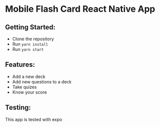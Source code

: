 # Mobile Flash Card React Native App

## Getting Started:
- Clone the repository
- Run `yarn install`
- Run `yarn start`

## Features:

* Add a new deck
* Add new questions to a deck
* Take quizes
* Know your score

## Testing:

This app is tested with expo